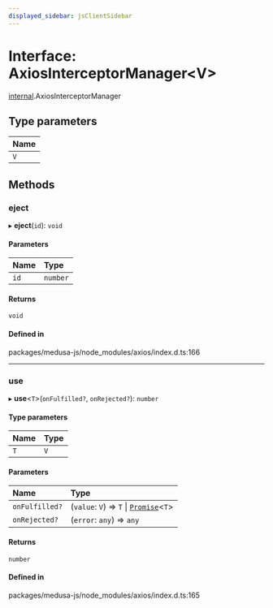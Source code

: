 ```yaml
---
displayed_sidebar: jsClientSidebar
---
```


# Interface: AxiosInterceptorManager<V\>

[internal](../modules/internal.md).AxiosInterceptorManager

## Type parameters

| Name |
| :------ |
| `V` |

## Methods

### eject

▸ **eject**(`id`): `void`

#### Parameters

| Name | Type |
| :------ | :------ |
| `id` | `number` |

#### Returns

`void`

#### Defined in

packages/medusa-js/node_modules/axios/index.d.ts:166

___

### use

▸ **use**<`T`\>(`onFulfilled?`, `onRejected?`): `number`

#### Type parameters

| Name | Type |
| :------ | :------ |
| `T` | `V` |

#### Parameters

| Name | Type |
| :------ | :------ |
| `onFulfilled?` | (`value`: `V`) => `T` \| [`Promise`](../modules/internal.md#promise)<`T`\> |
| `onRejected?` | (`error`: `any`) => `any` |

#### Returns

`number`

#### Defined in

packages/medusa-js/node_modules/axios/index.d.ts:165
